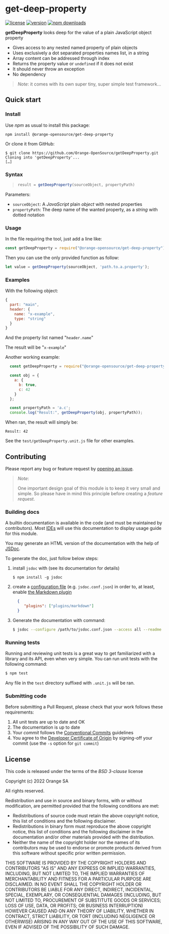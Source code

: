 # get-deep-property

[![license](https://img.shields.io/github/license/Orange-OpenSource/getDeepProperty)]()
[![version](https://img.shields.io/github/package-json/v/Orange-OpenSource/getDeepProperty)]()
[![npm downloads](https://img.shields.io/npm/dm/@orange-opensource/get-deep-property)]()

**getDeepProperty** looks deep for the value of a plain JavaScript object property

* Gives access to any nested named property of plain objects
* Uses exclusively a dot separated properties names list, in a string
* Array content can be addressed through index
* Returns the property value or `undefined` if it does not exist
* It should never throw an exception
* No dependency

> _Note_: it comes with its own super tiny, super simple test framework…

## Quick start

### Install

Use _npm_ as usual to install this package:

```shell
npm install @orange-opensource/get-deep-property
```

Or clone it from GitHub:

```shell
$ git clone https://github.com/Orange-OpenSource/getDeepProperty.git
Cloning into 'getDeepProperty'...
[…]
```

### Syntax

> ```js
> result = getDeepProperty(sourceObject, propertyPath)
> ```

Parameters:

* `sourceObject`: A _JavaScript_ plain _object_ with nested properties
* `propertyPath`: The deep name of the wanted property, as a _string_ with dotted notation

### Usage

In the file requiring the tool, just add a line like:

```js
const getDeepProperty = require("@orange-opensource/get-deep-property");
```

Then you can use the only provided function as follow:

```js
let value = getDeepProperty(sourceObject, 'path.to.a.property');
```

### Examples

With the following object:

```js
{
  part: "main",
  header: {
    name: "x-example",
    type: "string"
  }
}
```

And the property list named "`header.name`"

The result will be "`x-example`"

Another working example:

```js
  const getDeepProperty = require("@orange-opensource/get-deep-property");

  const obj = {
    a: {
      b: true,
      c: 42
    }
  };

  const propertyPath = 'a.c';
  console.log("Result:", getDeepProperty(obj, propertyPath));
```

When ran, the result will simply be:

```console
Result: 42
```

See the `test/getDeepProperty.unit.js` file for other examples.

## Contributing

Please report any bug or feature request by [opening an issue](https://github.com/Orange-OpenSource/getDeepProperty/issues).

> _Note_:
>
> One important design goal of this module is to keep it very small and simple. So please have in mind this
> principle before creating a _feature request_.

### Building docs

A builtin documentation is available in the code (and must be maintained by contributors). Most [IDEs](https://en.wikipedia.org/wiki/Integrated_development_environment) will use this documentation to display usage guide for this module.

You may generate an HTML version of the documentation with the help of [JSDoc](https://github.com/jsdoc/jsdoc#readme).

To generate the doc, just follow below steps:

1. install `jsdoc` with (see its documentation for details)
   
   ```shell
   $ npm install -g jsdoc
   ```
2. create a [configuration file](https://jsdoc.app/about-configuring-jsdoc.html) (e.g. `jsdoc.conf.json`) in order to,
   at least, enable [the Markdown plugin](https://jsdoc.app/plugins-markdown.html)

   ```json
     {
        "plugins": ["plugins/markdown"]
     }
   ```
3. Generate the documentation with command:
   
   ```sh
   $ jsdoc --configure /path/to/jsdoc.conf.json --access all --readme README.md --destination /path/to/html/doc .
   ```

### Running tests

Running and reviewing unit tests is a great way to get familiarized with a library and its API, even when very simple.
You can run unit tests with the following command:

```sh
$ npm test
```

Any file in the `test` directory suffixed with `.unit.js` will be ran.

### Submitting code

Before submitting a Pull Request, please check that your work follows these requirements:

1. All unit tests are up to date and OK
2. The documentation is up to date
3. Your _commit_ follows the [Conventional Commits](https://www.conventionalcommits.org/en/v1.0.0/#summary) guidelines
4. You agree to the [Developer Certificate of Origin](https://developercertificate.org/) by signing-off your commit
   (use the `-s` option for `git commit`)

## License

This code is released under the terms of the _BSD 3-clause_ license

Copyright (c) 2022 Orange SA

All rights reserved.

Redistribution and use in source and binary forms, with or without
modification, are permitted provided that the following conditions are met:

* Redistributions of source code must retain the above copyright
  notice, this list of conditions and the following disclaimer.
* Redistributions in binary form must reproduce the above copyright
  notice, this list of conditions and the following disclaimer in the
  documentation and/or other materials provided with the distribution.
* Neither the name of the copyright holder nor the
  names of its contributors may be used to endorse or promote products
  derived from this software without specific prior written permission.

THIS SOFTWARE IS PROVIDED BY THE COPYRIGHT HOLDERS AND CONTRIBUTORS "AS IS" AND
ANY EXPRESS OR IMPLIED WARRANTIES, INCLUDING, BUT NOT LIMITED TO, THE IMPLIED
WARRANTIES OF MERCHANTABILITY AND FITNESS FOR A PARTICULAR PURPOSE ARE
DISCLAIMED. IN NO EVENT SHALL THE COPYRIGHT HOLDER OR CONTRIBUTORS BE LIABLE FOR ANY
DIRECT, INDIRECT, INCIDENTAL, SPECIAL, EXEMPLARY, OR CONSEQUENTIAL DAMAGES
(INCLUDING, BUT NOT LIMITED TO, PROCUREMENT OF SUBSTITUTE GOODS OR SERVICES;
LOSS OF USE, DATA, OR PROFITS; OR BUSINESS INTERRUPTION) HOWEVER CAUSED AND
ON ANY THEORY OF LIABILITY, WHETHER IN CONTRACT, STRICT LIABILITY, OR TORT
(INCLUDING NEGLIGENCE OR OTHERWISE) ARISING IN ANY WAY OUT OF THE USE OF THIS
SOFTWARE, EVEN IF ADVISED OF THE POSSIBILITY OF SUCH DAMAGE.
